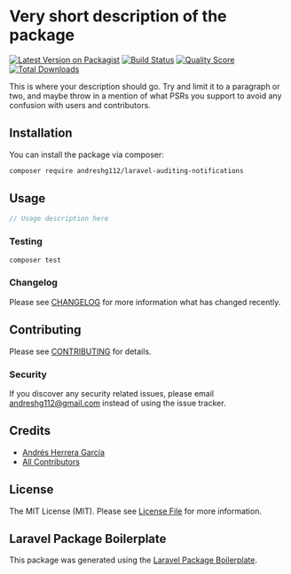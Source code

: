 # Very short description of the package

[![Latest Version on Packagist](https://img.shields.io/packagist/v/andreshg112/laravel-auditing-notifications.svg?style=flat-square)](https://packagist.org/packages/andreshg112/laravel-auditing-notifications)
[![Build Status](https://img.shields.io/travis/andreshg112/laravel-auditing-notifications/master.svg?style=flat-square)](https://travis-ci.org/andreshg112/laravel-auditing-notifications)
[![Quality Score](https://img.shields.io/scrutinizer/g/andreshg112/laravel-auditing-notifications.svg?style=flat-square)](https://scrutinizer-ci.com/g/andreshg112/laravel-auditing-notifications)
[![Total Downloads](https://img.shields.io/packagist/dt/andreshg112/laravel-auditing-notifications.svg?style=flat-square)](https://packagist.org/packages/andreshg112/laravel-auditing-notifications)

This is where your description should go. Try and limit it to a paragraph or two, and maybe throw in a mention of what PSRs you support to avoid any confusion with users and contributors.

## Installation

You can install the package via composer:

```bash
composer require andreshg112/laravel-auditing-notifications
```

## Usage

``` php
// Usage description here
```

### Testing

``` bash
composer test
```

### Changelog

Please see [CHANGELOG](CHANGELOG.md) for more information what has changed recently.

## Contributing

Please see [CONTRIBUTING](CONTRIBUTING.md) for details.

### Security

If you discover any security related issues, please email andreshg112@gmail.com instead of using the issue tracker.

## Credits

- [Andrés Herrera García](https://github.com/andreshg112)
- [All Contributors](../../contributors)

## License

The MIT License (MIT). Please see [License File](LICENSE.md) for more information.

## Laravel Package Boilerplate

This package was generated using the [Laravel Package Boilerplate](https://laravelpackageboilerplate.com).